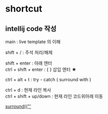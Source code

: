 # shortcut

## intellij code 작성  
main                  : live template 의 이해     
  
shift + /               : 주석 처리/해제
  
shift + enter           : 아래 엔터  
ctrl + shift + enter     : { } 삽입 엔터 ★

ctrl + alt + t         : try - catch ( surround with )

ctrl + d               : 현재 라인 복사  
ctrl + shift + up/down  : 현재 라인 코드위아래 이동  



[surround({"'](https://www.jetbrains.com/idea/guide/tips/surround-with-brackets-quotes/)    



